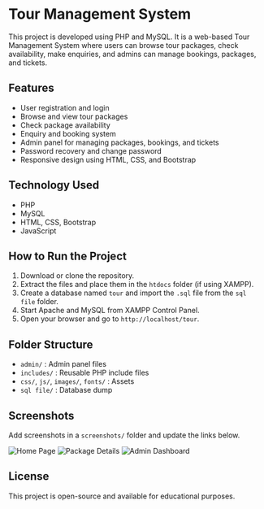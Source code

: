 # Tour Management System

This project is developed using PHP and MySQL. It is a web-based Tour Management System where users can browse tour packages, check availability, make enquiries, and admins can manage bookings, packages, and tickets.

## Features

- User registration and login
- Browse and view tour packages
- Check package availability
- Enquiry and booking system
- Admin panel for managing packages, bookings, and tickets
- Password recovery and change password
- Responsive design using HTML, CSS, and Bootstrap

## Technology Used

- PHP
- MySQL
- HTML, CSS, Bootstrap
- JavaScript

## How to Run the Project

1. Download or clone the repository.
2. Extract the files and place them in the `htdocs` folder (if using XAMPP).
3. Create a database named `tour` and import the `.sql` file from the `sql file` folder.
4. Start Apache and MySQL from XAMPP Control Panel.
5. Open your browser and go to `http://localhost/tour`.

## Folder Structure

- `admin/` : Admin panel files
- `includes/` : Reusable PHP include files
- `css/`, `js/`, `images/`, `fonts/` : Assets
- `sql file/` : Database dump

## Screenshots

Add screenshots in a `screenshots/` folder and update the links below.

![Home Page](screenshots/home.png)
![Package Details](screenshots/package-details.png)
![Admin Dashboard](screenshots/admin-dashboard.png)

## License

This project is open-source and available for educational purposes.
